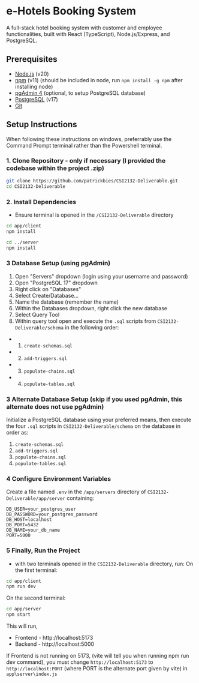 # e-Hotels Booking System

A full-stack hotel booking system with customer and employee functionalities, built with React (TypeScript), Node.js/Express, and PostgreSQL.

## Prerequisites

- [Node.js](https://nodejs.org/) (v20)
- [npm](https://www.npmjs.com/) (v11) (should be included in node, run `npm install -g npm` after installing node)
- [pgAdmin 4](https://www.pgadmin.org/) (optional, to setup PostgreSQL database)
- [PostgreSQL](https://www.postgresql.org/) (v17)
- [Git](https://git-scm.com/)

## Setup Instructions
When following these instructions on windows, preferrably use the Command Prompt terminal rather than the Powershell terminal. 

### 1. Clone Repository - only if necessary (I provided the codebase within the project .zip)
```bash
git clone https://github.com/patrickbies/CSI2132-Deliverable.git
cd CSI2132-Deliverable
```
### 2. Install Dependencies 
* Ensure terminal is opened in the `/CSI2132-Deliverable` directory
```bash
cd app/client
npm install

cd ../server
npm install
```

### 3 Database Setup (using pgAdmin)

1. Open "Servers" dropdown (login using your username and password)
2. Open "PostgreSQL 17" dropdown
3. Right click on "Databases"
4. Select Create/Database...
5. Name the database (remember the name)
6. Within the Databases dropdown, right click the new database
7. Select Query Tool
8. Within query tool open and execute the `.sql` scripts from `CSI2132-Deliverable/schema` in the following order:
-  1. `create-schemas.sql`
-  2. `add-triggers.sql`
-  3. `populate-chains.sql`
-  4. `populate-tables.sql`

### 3 Alternate Database Setup (skip if you used pgAdmin, this alternate does not use pgAdmin)

Initialize a PostgreSQL database using your preferred means, then execute the four `.sql` scripts in `CSI2132-Deliverable/schema` on the database in order as:
1. `create-schemas.sql`
2. `add-triggers.sql`
3. `populate-chains.sql`
4. `populate-tables.sql`

### 4 Configure Environment Variables
Create a file named `.env` in the `/app/servers` directory of `CSI2132-Deliverable/app/server` containing:
```env
DB_USER=your_postgres_user
DB_PASSWORD=your_postgres_password
DB_HOST=localhost
DB_PORT=5432
DB_NAME=your_db_name
PORT=5000
```

### 5 Finally, Run the Project
* with two terminals opened in the `CSI2132-Deliverable` directory, run:
On the first terminal:
```bash
cd app/client
npm run dev
```

On the second terminal:
```bash
cd app/server
npm start
```

This will run, 
* Frontend - http://localhost:5173
* Backend - http://localhost:5000

If Frontend is not running on 5173, (vite will tell you when running npm run dev command), you must change `http://localhost:5173` to `http://localhost:PORT` (where PORT is the alternate port given by vite) in `app\server\index.js`
